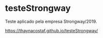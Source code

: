 # testeStrongway
Teste aplicado pela empresa Strongway/2019.

https://thaynacostaf.github.io/testeStrongway/
